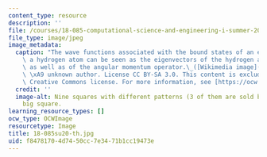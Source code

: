 ```yaml
---
content_type: resource
description: ''
file: /courses/18-085-computational-science-and-engineering-i-summer-2020/f84781704d7450cc7e3471b1cc19473e_18-085su20-th.jpg
file_type: image/jpeg
image_metadata:
  caption: "The wave functions associated with the bound states of an electron in\
    \ a hydrogen atom can be seen as the eigenvectors of the hydrogen atom Hamiltonian\
    \ as well as of the angular momentum operator.\_([Wikimedia image](https://commons.wikimedia.org/wiki/File:HAtomOrbitals.png)\
    \ \xA9 unknown author. License CC BY-SA 3.0. This content is excluded from our\
    \ Creative Commons license. For more information, see [https://ocw.mit.edu/fairuse](/fairuse).)"
  credit: ''
  image-alt: Nine squares with different patterns (3 of them are sold black) in a
    big square.
learning_resource_types: []
ocw_type: OCWImage
resourcetype: Image
title: 18-085su20-th.jpg
uid: f8478170-4d74-50cc-7e34-71b1cc19473e
---
```

